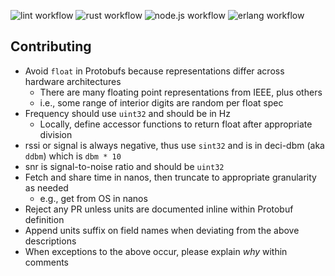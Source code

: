 ![lint workflow](https://github.com/helium/proto/actions/workflows/lint.yml/badge.svg)
![rust workflow](https://github.com/helium/proto/actions/workflows/rust.yml/badge.svg)
![node.js workflow](https://github.com/helium/proto/actions/workflows/node.yml/badge.svg)
![erlang workflow](https://github.com/helium/proto/actions/workflows/erlang.yml/badge.svg)

## Contributing

- Avoid `float` in Protobufs because representations differ across hardware architectures
  + There are many floating point representations from IEEE, plus others
  + i.e., some range of interior digits are random per float spec
- Frequency should use `uint32` and should be in Hz
  + Locally, define accessor functions to return float after appropriate division
- rssi or signal is always negative, thus use `sint32` and is in deci-dbm (aka `ddbm`) which is `dbm * 10`
- snr is signal-to-noise ratio and should be `uint32`
- Fetch and share time in nanos, then truncate to appropriate granularity as needed
  + e.g., get from OS in nanos
- Reject any PR unless units are documented inline within Protobuf definition
- Append units suffix on field names when deviating from the above descriptions
- When exceptions to the above occur, please explain *why* within comments
